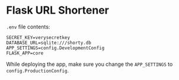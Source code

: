 # Flask URL Shortener

`.env` file contents:

```
SECRET_KEY=verysecretkey
DATABASE_URL=sqlite:///shorty.db
APP_SETTINGS=config.DevelopmentConfig
FLASK_APP=core
```

While deploying the app, make sure you change the `APP_SETTINGS` to `config.ProductionConfig`.